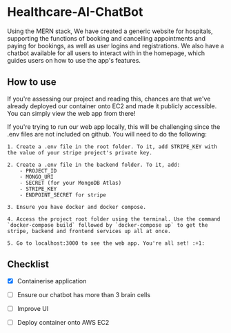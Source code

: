 # Healthcare-AI-ChatBot

Using the MERN stack, We have created a generic website for hospitals, supporting the functions of booking and cancelling appointments and paying for bookings, as well as user logins and registrations. We also have a chatbot available for all users to interact with in the homepage, which guides users on how to use the app's features.

## How to use

If you're assessing our project and reading this, chances are that we've already deployed our container onto EC2 and made it publicly accessible. You can simply view the web app from there!

If you're trying to run our web app locally, this will be challenging since the .env files are not included on github. You will need to do the following:

    1. Create a .env file in the root folder. To it, add STRIPE_KEY with the value of your stripe project's private key.

    2. Create a .env file in the backend folder. To it, add:
        - PROJECT_ID
        - MONGO_URI
        - SECRET (for your MongoDB Atlas)
        - STRIPE_KEY
        - ENDPOINT_SECRET for stripe

    3. Ensure you have docker and docker compose.

    4. Access the project root folder using the terminal. Use the command `docker-compose build` followed by `docker-compose up` to get the stripe, backend and frontend services up all at once.

    5. Go to localhost:3000 to see the web app. You're all set! :+1:

## Checklist

- [x] Containerise application

- [ ] Ensure our chatbot has more than 3 brain cells

- [ ] Improve UI

- [ ] Deploy container onto AWS EC2
